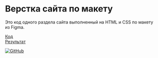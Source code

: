 # Верстка сайта по макету

Это код одного раздела сайта выполненный на HTML и CSS по макету из Figma.  

[Код](https://github.com/wasteones/3-Site)  
[Результат](https://wasteones.github.io/3-Site/)

[![GitHub](https://img.shields.io/badge/-Мой_GitHub-333?style=for-the-badge&logo=GitHub&logoColor=fff)](https://github.com/wasteones)